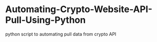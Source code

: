 # Automating-Crypto-Website-API-Pull-Using-Python
python script to automating pull data from crypto API
